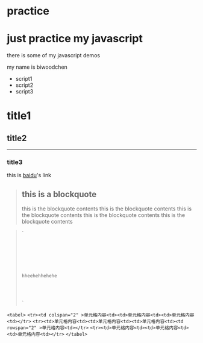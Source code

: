 practice
========

just practice my javascript
==========
there is some of my javascript demos

my name is biwoodchen

* script1
* script2
* script3

# title1
## title2
---------------
### title3


this is [baidu](http://www.baidu.com "this is a tip")'s link

> ## this is a blockquote
> this is the blockquote contents
> this is the blockquote contents
> this is the blockquote contents
> this is the blockquote contents
> this is the blockquote contents


> `<pre>   
>  <code>   
>  <p>hheehehhehehe</p>   
>  </code>   
> </pre>`   

``<tabel>``
``<tr><td colspan="2" >单元格内容<td><td>单元格内容<td><td>单元格内容<td></tr>``
``<tr><td>单元格内容<td><td>单元格内容<td><td>单元格内容<td><td rowspan="2" >单元格内容<td></tr>``
``<tr><td>单元格内容<td><td>单元格内容<td><td>单元格内容<td></tr>``
``</tabel>``
